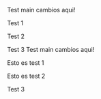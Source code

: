 Test main cambios aqui!

Test 1

Test 2

Test 3
Test main cambios aqui!

Esto es test 1

Esto es test 2

Test 3
